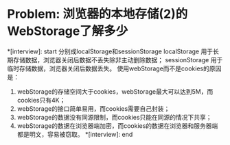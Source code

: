 # Problem: 浏览器的本地存储(2)的WebStorage了解多少

*[interview]: start
分别成localStorage和sessionStorage
localStorage 用于长期存储数据，浏览器关闭后数据不丢失除非主动删除数据；
sessionStorage 用于临时存储数据，浏览器关闭后数据丢失。
使用webStorage而不是cookies的原因是：
1. webStorage的存储空间大于cookies，webStorage最大可以达到5M，而cookies只有4K；
2. webStorage的接口简单易用，而cookies需要自己封装；
3. webStorage的数据没有同源限制，而cookies只能在同源的情况下共享；
4. webStorage的数据在浏览器端加密，而cookies的数据在浏览器和服务器端都是明文，容易被窃取。
*[interview]: end
